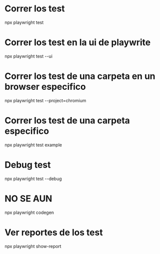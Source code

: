 # Correr los test
  npx playwright test
# Correr los test en la ui de playwrite
  npx playwright test --ui
# Correr los test de una carpeta en un browser especifico
  npx playwright test --project=chromium
# Correr los test de una carpeta especifico
  npx playwright test example
# Debug test
  npx playwright test --debug
# NO SE AUN
  npx playwright codegen
# Ver reportes de los test
  npx playwright show-report
